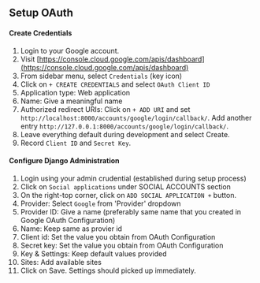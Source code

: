 ## Setup OAuth

#### Create Credentials

1. Login to your Google account.
2. Visit [https://console.cloud.google.com/apis/dashboard](https://console.cloud.google.com/apis/dashboard)
3. From sidebar menu, select `Credentials` (key icon)
4. Click on `+ CREATE CREDENTIALS` and select `OAuth Client ID`
5. Application type: Web application
6. Name: Give a meaningful name
7. Authorized redirect URIs: Click on `+ ADD URI` and set `http://localhost:8000/accounts/google/login/callback/`. Add another entry `http://127.0.0.1:8000/accounts/google/login/callback/`. 
7. Leave everything default during development and select Create.
8. Record `Client ID` and `Secret Key`.

#### Configure Django Administration

1. Login using your admin crudential (established during setup process)
2. Click on `Social applications` under SOCIAL ACCOUNTS section
3. On the right-top corner, click on `ADD SOCIAL APPLICATION +` button.
4. Provider: Select `Google` from 'Provider' dropdown
5. Provider ID: Give a name (preferably same name that you created in Google OAuth Configuration)
6. Name: Keep same as provier id 
7. Client id: Set the value you obtain from OAuth Configuration
8. Secret key: Set the value you obtain from OAuth Configuration
9. Key & Settings: Keep default values provided
10. Sites: Add available sites
11. Click on Save. Settings should picked up immediately. 